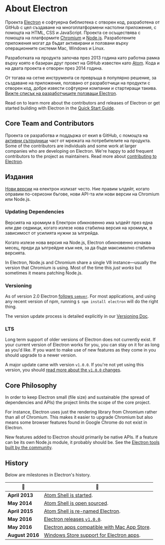 # About Electron

Проекта [Electron](https://electronjs.org) е софтуерна библиотека с отворен код, разработена от GitHub с цел създаване на многоплатформени настолни приложения, с помощта на HTML, CSS и JavaScript. Проекта се осъществява с помощта на платформите [Chromium](https://www.chromium.org/Home) и [Node.js](https://nodejs.org). Разработените приложения могат да бъдат активирани и ползвани върху операционните системи Mac, Windows и Linux.

Разработката на продукта започва през 2013 година като работна рамка върху която е базиран друг проект на GitHub известен като [Atom](https://atom.io). Кода и на двата проекта е отворен през 2014 година.

От тогава на сетне инструмента се превръща в популярно решение, за създаване на приложения, ползвано от разработчици на продукти с отворен код, добре извести софтуерни компании и стартиращи такива. [Вижте списък на разработчиците ползващи Electron](https://electronjs.org/apps).

Read on to learn more about the contributors and releases of Electron or get started building with Electron in the [Quick Start Guide](quick-start.md).

## Core Team and Contributors

Проекта се разработва и поддържа от екип в GitHub, с помощта на [активни сътрудници](https://github.com/electron/electron/graphs/contributors) част от мрежата на потребителите на продукта. Some of the contributors are individuals and some work at larger companies who are developing on Electron. We're happy to add frequent contributors to the project as maintainers. Read more about [contributing to Electron](https://github.com/electron/electron/blob/master/CONTRIBUTING.md).

## Издания

[Нови версии](https://github.com/electron/electron/releases) на електрон излизат често. Ние правим ъпдейт, когато оправим по-сериозни бъгове, нови API-та или нови версии на Chromium или Node.js.

### Updating Dependencies

Версията на хромиум в Електрон обикновенно има ъпдейт през една или две седмици, когато излезе нова стабилна версия на хромиум, в зависимост от усилията нужни за ъпгрейда.

Когато излезе нова версия на Node.js, Electron обикновенно изчаква месец, преди да ъпгрейдне към нея, за да бъде максимално стабилна версията.

In Electron, Node.js and Chromium share a single V8 instance—usually the version that Chromium is using. Most of the time this *just works* but sometimes it means patching Node.js.

### Versioning

As of version 2.0 Electron [follows `semver`](https://semver.org). For most applications, and using any recent version of npm, running `$ npm install electron` will do the right thing.

The version update process is detailed explicitly in our [Versioning Doc](electron-versioning.md).

### LTS

Long term support of older versions of Electron does not currently exist. If your current version of Electron works for you, you can stay on it for as long as you'd like. If you want to make use of new features as they come in you should upgrade to a newer version.

A major update came with version `v1.0.0`. If you're not yet using this version, you should [read more about the `v1.0.0` changes](https://electronjs.org/blog/electron-1-0).

## Core Philosophy

In order to keep Electron small (file size) and sustainable (the spread of dependencies and APIs) the project limits the scope of the core project.

For instance, Electron uses just the rendering library from Chromium rather than all of Chromium. This makes it easier to upgrade Chromium but also means some browser features found in Google Chrome do not exist in Electron.

New features added to Electron should primarily be native APIs. If a feature can be its own Node.js module, it probably should be. See the [Electron tools built by the community](https://electronjs.org/community).

## History

Below are milestones in Electron's history.

| :calendar:      | :tada:                                                                                                         |
| --------------- | -------------------------------------------------------------------------------------------------------------- |
| **April 2013**  | [Atom Shell is started](https://github.com/electron/electron/commit/6ef8875b1e93787fa9759f602e7880f28e8e6b45). |
| **May 2014**    | [Atom Shell is open sourced](https://blog.atom.io/2014/05/06/atom-is-now-open-source.html).                    |
| **April 2015**  | [Atom Shell is re-named Electron](https://github.com/electron/electron/pull/1389).                             |
| **May 2016**    | [Electron releases `v1.0.0`](https://electronjs.org/blog/electron-1-0).                                        |
| **May 2016**    | [Electron apps compatible with Mac App Store](mac-app-store-submission-guide.md).                              |
| **August 2016** | [Windows Store support for Electron apps](windows-store-guide.md).                                             |